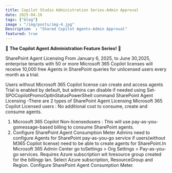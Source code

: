 ```yaml
---
title: Copilot Studio Administration Series-Admin Approval
date: 2025-04-16
tags: ["blog"]
image : "/img/posts/img-4.jpg"
Description  : "Shared Copilot Agents-Admin Approval"
featured: true
---
```

🚀 **The Copilot Agent Administration Feature Series!** 🚀

SharePoint Agent Licensing From January 6, 2025, to June 30,2025, enterprise tenants with 50 or more
Microsoft 365 Copilot licenses will receive 10,000 free Agents in SharePoint queries for unlicensed users every month as a trial. 

Users without Microsoft 365 Copilot license can create and access agents Trial is enabled by default, but admins can disable if needed using Set-SPOCopiIotPromoOptInStatusPowerSheII command
SharePoint Agent Licensing -There are 2 types of SharePoint Agent Licensing Microsoft 365 Copilot Licensed users : No additional cost to consume, create and consume agents.
1. Microsoft 365 Copilot Non-licensedusers : This will use pay-as-you-gomessage-based billing to consume SharePoint agents.
2. Configure SharePoint Agent Consumption Meter Admins need to configure Agents for SharePoint pay-as-you-go service if users(without M365 Copilot license) need to be able to create agents for SharePoint.In Microsoft 365 Admin Center go toSettings > Org Settings > Pay-as-you-go services.
Requires Azure subscription wit hresource group created for the billingp lan.
Select Azure subscription, ResourceGroup and Region.
Configure SharePoint Agent Consumption Meter.